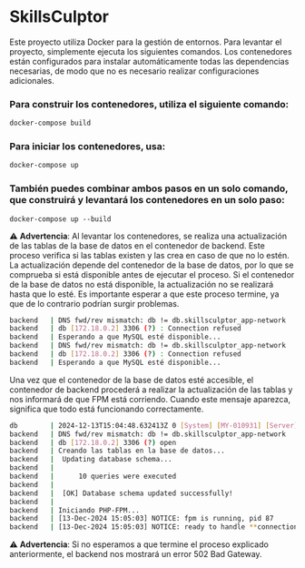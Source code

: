 # SkillsCulptor  
Este proyecto utiliza Docker para la gestión de entornos. Para levantar el proyecto, simplemente ejecuta los siguientes comandos. Los contenedores están configurados para instalar automáticamente todas las dependencias necesarias, de modo que no es necesario realizar configuraciones adicionales.
### Para construir los contenedores, utiliza el siguiente comando:
```bash
docker-compose build
```
### Para iniciar los contenedores, usa:
```bash
docker-compose up
```
### También puedes combinar ambos pasos en un solo comando, que construirá y levantará los contenedores en un solo paso:
```
docker-compose up --build
```
⚠️ **Advertencia**: Al levantar los contenedores, se realiza una actualización de las tablas de la base de datos en el contenedor de backend. Este proceso verifica si las tablas existen y las crea en caso de que no lo estén. La actualización depende del contenedor de la base de datos, por lo que se comprueba si está disponible antes de ejecutar el proceso. Si el contenedor de la base de datos no está disponible, la actualización no se realizará hasta que lo esté. Es importante esperar a que este proceso termine, ya que de lo contrario podrían surgir problemas.
```bash
backend   | DNS fwd/rev mismatch: db != db.skillsculptor_app-network
backend   | db [172.18.0.2] 3306 (?) : Connection refused
backend   | Esperando a que MySQL esté disponible...
backend   | DNS fwd/rev mismatch: db != db.skillsculptor_app-network
backend   | db [172.18.0.2] 3306 (?) : Connection refused
backend   | Esperando a que MySQL esté disponible...
```
Una vez que el contenedor de la base de datos esté accesible, el contenedor de backend procederá a realizar la actualización de las tablas y nos informará de que FPM está corriendo. Cuando este mensaje aparezca, significa que todo está funcionando correctamente.
```bash
db        | 2024-12-13T15:04:48.632413Z 0 [System] [MY-010931] [Server] /usr/sbin/mysqld: ready for connections. Version: '8.0.39'  socket: '/var/run/mysqld/mysqld.sock'  port: 3306  MySQL Community Server - GPL.
backend   | DNS fwd/rev mismatch: db != db.skillsculptor_app-network
backend   | db [172.18.0.2] 3306 (?) open
backend   | Creando las tablas en la base de datos...
backend   |  Updating database schema...
backend   | 
backend   |      10 queries were executed
backend   | 
backend   |  [OK] Database schema updated successfully!                                     
backend   | 
backend   | Iniciando PHP-FPM...
backend   | [13-Dec-2024 15:05:03] NOTICE: fpm is running, pid 87
backend   | [13-Dec-2024 15:05:03] NOTICE: ready to handle **connections**
```
⚠️ **Advertencia**: Si no esperamos a que termine el proceso explicado anteriormente, el backend nos mostrará un error 502 Bad Gateway.
